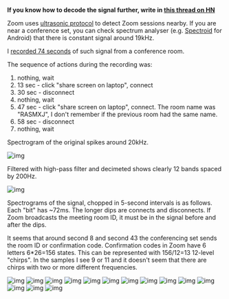 **If you know how to decode the signal further, write in [this thread on HN][ref_hn]**

Zoom uses [ultrasonic protocol][ref_zoom] to detect Zoom sessions nearby. If
you are near a conference set, you can check spectrum analyser (e.g.
[Spectroid][ref_spectroid] for Android) that there is constant signal around 19kHz.

I [recorded 74 seconds][ref_wav] of such signal from a conference room.

The sequence of actions during the recording was:

1. nothing, wait
1. 13 sec - click "share screen on laptop", connect
1. 30 sec - disconnect
1. nothing, wait
1. 47 sec - click "share screen on laptop", connect. The room name was "RASMXJ", I don't
remember if the previous room had the same name. 
1. 58 sec - disconnect
1. nothing, wait

Spectrogram of the original spikes around 20kHz.

![img](figs/fft_original.png)

Filtered with high-pass filter and decimeted shows clearly 12 bands spaced by 200Hz.

![img](figs/fft_decimated.png)

Spectrograms of the signal, chopped in 5-second intervals is as follows. Each
"bit" has ~72ms. The longer dips are connects and disconnects. If Zoom
broadcasts the meeting room ID, it must be in the signal before and after the
dips.

It seems that around second 8 and second 43 the conferencing set sends the room
ID or confirmation code. Confirmation codes in Zoom have 6 letters 6\*26=156
states. This can be represented with 156/12=13 12-level "chirps". In the
samples I see 9 or 11 and it doesn't seem that there are chirps with two or
more different frequencies.

![img](figs/spectro_1.png)
![img](figs/spectro_2.png)
![img](figs/spectro_3.png)
![img](figs/spectro_4.png)
![img](figs/spectro_5.png)
![img](figs/spectro_6.png)
![img](figs/spectro_7.png)
![img](figs/spectro_8.png)
![img](figs/spectro_9.png)
![img](figs/spectro_10.png)
![img](figs/spectro_11.png)
![img](figs/spectro_12.png)
![img](figs/spectro_13.png)
![img](figs/spectro_14.png)

[ref_spectroid]:https://play.google.com/store/apps/details?id=org.intoorbit.spectrum&hl=en&gl=US
[ref_zoom]:https://support.zoom.us/hc/en-us/articles/214629303-Direct-sharing-in-Zoom-Rooms
[ref_wav]:./zoom_RASMXJ_20khz_2share.wav
[ref_hn]:https://news.ycombinator.com/item?id=28571200
